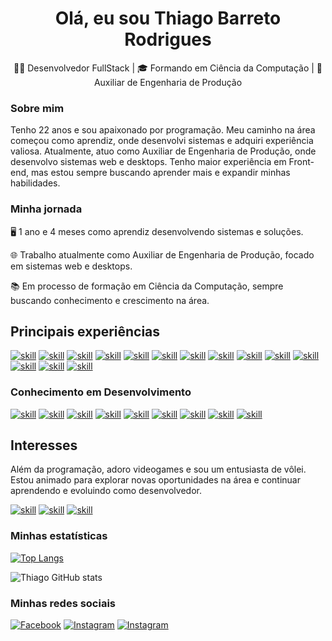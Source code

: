 <h1 align="center" >Olá, eu sou Thiago Barreto Rodrigues</h1>

<p align="center">👨‍💻 Desenvolvedor FullStack | 🎓 Formando em Ciência da Computação | 🏢 Auxiliar de Engenharia de Produção</p>

### Sobre mim
Tenho 22 anos e sou apaixonado por programação. Meu caminho na área começou como aprendiz, onde desenvolvi sistemas e adquiri experiência valiosa. Atualmente, atuo como Auxiliar de Engenharia de Produção, onde desenvolvo sistemas web e desktops. Tenho maior experiência em Front-end, mas estou sempre buscando aprender mais e expandir minhas habilidades.

### Minha jornada

<p>🖥️ 1 ano e 4 meses como aprendiz desenvolvendo sistemas e soluções.</p>
<p>🌐 Trabalho atualmente como Auxiliar de Engenharia de Produção, focado em sistemas web e desktops.</p>
<p>📚 Em processo de formação em Ciência da Computação, sempre buscando conhecimento e crescimento na área.</p>

## Principais experiências

[![skill](https://img.shields.io/badge/HTML5-E34F26?style=for-the-badge&logo=html5&logoColor=white)]()
[![skill](https://img.shields.io/badge/CSS3-1572B6?style=for-the-badge&logo=css3&logoColor=white)]()
[![skill](https://img.shields.io/badge/TypeScript-007ACC?style=for-the-badge&logo=typescript&logoColor=white)]()
[![skill](https://img.shields.io/badge/JavaScript-323330?style=for-the-badge&logo=javascript&logoColor=F7DF1E)]()
[![skill](https://img.shields.io/badge/Node.js-43853D?style=for-the-badge&logo=node.js&logoColor=white)]()
[![skill](https://img.shields.io/badge/React-20232A?style=for-the-badge&logo=react&logoColor=61DAFB)]()
[![skill](https://img.shields.io/badge/Next.js-000?style=for-the-badge&logo=next.js&logoColor=61DAFB)]()
[![skill](https://img.shields.io/badge/Shadcnui-000?style=for-the-badge&logo=shadcnui&logoColor=61DAFB)]()
[![skill](https://img.shields.io/badge/Tailwind_CSS-38B2AC?style=for-the-badge&logo=tailwind-css&logoColor=white)]()
[![skill](https://img.shields.io/badge/Bootstrap-563D7C?style=for-the-badge&logo=bootstrap&logoColor=white)]()
[![skill](https://img.shields.io/badge/Mui-0081CB?style=for-the-badge&logo=material-ui&logoColor=white)]()
[![skill](https://img.shields.io/badge/Markdown-000000?style=for-the-badge&logo=markdown&logoColor=white)]()
[![skill](https://img.shields.io/badge/MySQL-00000F?style=for-the-badge&logo=mysql&logoColor=white)]()
[![skill](https://img.shields.io/badge/Express.js-404D59?style=for-the-badge&logo=expressjsh&logoColor=white)]()


### Conhecimento em Desenvolvimento

[![skill](https://img.shields.io/badge/C-00599C?style=for-the-badge&logo=c&logoColor=white)]()
[![skill](https://img.shields.io/badge/C%2B%2B-00599C?style=for-the-badge&logo=c%2B%2B&logoColor=white)]()
[![skill](https://img.shields.io/badge/C%23-239120?style=for-the-badge&logo=c-sharp&logoColor=white)]()
[![skill](https://img.shields.io/badge/Python-14354C?style=for-the-badge&logo=python&logoColor=white)]()
[![skill](https://img.shields.io/badge/Java-ED8B00?style=for-the-badge&logo=openjdk&logoColor=white)]()
[![skill](https://img.shields.io/badge/SQLite-07405E?style=for-the-badge&logo=sqlite&logoColor=white)]()
[![skill](https://img.shields.io/badge/MongoDB-4EA94B?style=for-the-badge&logo=mongodb&logoColor=white)]()
[![skill](https://img.shields.io/badge/PostgreSQL-316192?style=for-the-badge&logo=postgresql&logoColor=white)]()
[![skill](https://img.shields.io/badge/Unity-100000?style=for-the-badge&logo=unity&logoColor=white)]()

## Interesses
Além da programação, adoro videogames e sou um entusiasta de vôlei. Estou animado para explorar novas oportunidades na área e continuar aprendendo e evoluindo como desenvolvedor.

[![skill](https://img.shields.io/badge/Steam-000000?style=for-the-badge&logo=steam&logoColor=white)]()
[![skill](https://img.shields.io/badge/Riot_Games-D32936?style=for-the-badge&logo=riot-games&logoColor=white)]()
[![skill](	https://img.shields.io/badge/Counter_Strike-000000?style=for-the-badge&logo=counter-strike&logoColor=white)]()

### Minhas estatísticas

[![Top Langs](https://github-readme-stats.vercel.app/api/top-langs/?username=Thiago-Barreto-R&layout=compact)](https://github.com/anuraghazra/github-readme-stats)


![Thiago GitHub stats](https://github-readme-stats.vercel.app/api?username=Thiago-Barreto-R&show_icons=true&theme=radical)

### Minhas redes sociais

[![Facebook](https://img.shields.io/badge/Facebook-1877F2?style=for-the-badge&logo=facebook&logoColor=white)](https://mobile.facebook.com/profile.php)
[![Instagram](https://img.shields.io/badge/Instagram-E4405F?style=for-the-badge&logo=instagram&logoColor=white)](https://www.instagram.com/dev_rodrigues/)
[![Instagram](https://img.shields.io/badge/LinkedIn-0077B5?style=for-the-badge&logo=linkedin&logoColor=white)](https://www.linkedin.com/in/thiago-barreto-rodrigues/)
